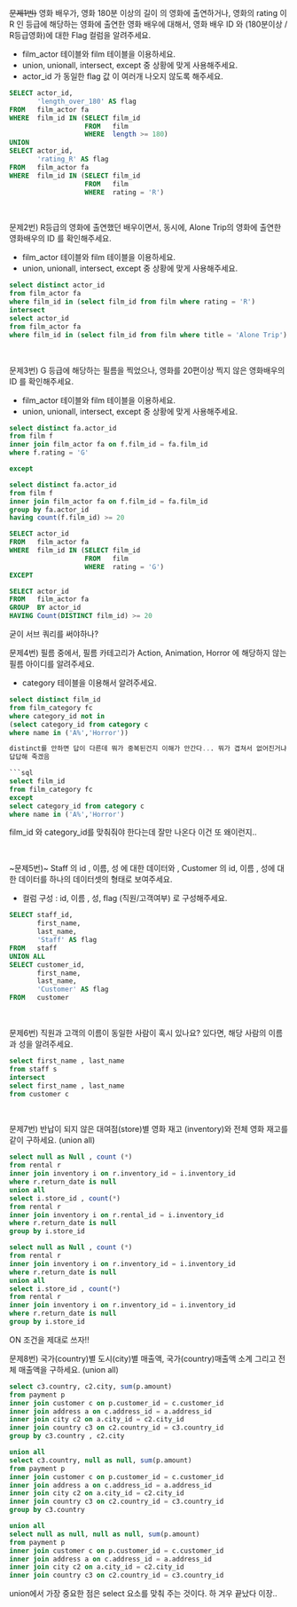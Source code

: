 ~~문제1번)~~ 영화 배우가,  영화 180분 이상의 길이 의 영화에 출연하거나, 영화의 rating 이 R 인 등급에 해당하는 영화에 출연한  영화 배우에 대해서,  영화 배우 ID 와 (180분이상 / R등급영화)에 대한 Flag 컬럼을 알려주세요.

- film_actor 테이블와 film 테이블을 이용하세요.
- union, unionall, intersect, except 중 상황에 맞게 사용해주세요.
- actor_id 가 동일한 flag 값 이 여러개 나오지 않도록 해주세요.

```sql
SELECT actor_id,
       'length_over_180' AS flag
FROM   film_actor fa
WHERE  film_id IN (SELECT film_id
                   FROM   film
                   WHERE  length >= 180)
UNION
SELECT actor_id,
       'rating_R' AS flag
FROM   film_actor fa
WHERE  film_id IN (SELECT film_id
                   FROM   film
                   WHERE  rating = 'R')
```
</br>

문제2번) R등급의 영화에 출연했던 배우이면서, 동시에, Alone Trip의 영화에 출연한  영화배우의 ID 를 확인해주세요.

- film_actor 테이블와 film 테이블을 이용하세요.
- union, unionall, intersect, except 중 상황에 맞게 사용해주세요.


```sql
select distinct actor_id 
from film_actor fa
where film_id in (select film_id from film where rating = 'R')
intersect
select actor_id
from film_actor fa
where film_id in (select film_id from film where title = 'Alone Trip')

```
</br>

문제3번) G 등급에 해당하는 필름을 찍었으나,   영화를 20편이상 찍지 않은 영화배우의 ID 를 확인해주세요.

- film_actor 테이블와 film 테이블을 이용하세요.
- union, unionall, intersect, except 중 상황에 맞게 사용해주세요.

```sql
select distinct fa.actor_id 
from film f
inner join film_actor fa on f.film_id = fa.film_id
where f.rating = 'G'

except 

select distinct fa.actor_id 
from film f
inner join film_actor fa on f.film_id = fa.film_id
group by fa.actor_id 
having count(f.film_id) >= 20    
```

```sql
SELECT actor_id
FROM   film_actor fa
WHERE  film_id IN (SELECT film_id
                   FROM   film
                   WHERE  rating = 'G')
EXCEPT

SELECT actor_id
FROM   film_actor fa
GROUP  BY actor_id
HAVING Count(DISTINCT film_id) >= 20
```
굳이 서브 쿼리를 써야하나?
</br>


문제4번) 필름 중에서,  필름 카테고리가 Action, Animation, Horror 에 해당하지 않는 필름 아이디를 알려주세요.

- category 테이블을 이용해서 알려주세요.

```sql
select distinct film_id
from film_category fc 
where category_id not in 
(select category_id from category c
where name in ('A%','Horror'))                                                                                                                                                 ```

distinct를 안하면 답이 다른데 뭐가 중복된건지 이해가 안간다... 뭐가 겹쳐서 없어진거냐 ㅠㅠ
답답해 죽겠음

```sql
select film_id
from film_category fc
except
select category_id from category c
where name in ('A%','Horror')
```

film_id 와 category_id를 맞춰줘야 한다는데 잘만 나온다 이건 또 왜이런지..

</br>

~문제5번)~ Staff  의  id , 이름, 성 에 대한 데이터와 , Customer 의 id, 이름 , 성에 대한 데이터를  하나의  데이터셋의 형태로 보여주세요.

- 컬럼 구성 : id, 이름 , 성, flag (직원/고객여부) 로 구성해주세요.


```sql
SELECT staff_id,
       first_name,
       last_name,
       'Staff' AS flag
FROM   staff
UNION ALL
SELECT customer_id,
       first_name,
       last_name,
       'Customer' AS flag
FROM   customer
```


</br>

문제6번) 직원과  고객의 이름이 동일한 사람이 혹시 있나요? 있다면, 해당 사람의 이름과 성을 알려주세요.
```sql
select first_name , last_name 
from staff s 
intersect
select first_name , last_name 
from customer c


```
</br>

문제7번) 반납이 되지 않은 대여점(store)별 영화 재고 (inventory)와 전체 영화 재고를 같이 구하세요. (union all)

```sql
select null as Null , count (*)
from rental r
inner join inventory i on r.inventory_id = i.inventory_id 
where r.return_date is null
union all 
select i.store_id , count(*)
from rental r
inner join inventory i on r.rental_id = i.inventory_id 
where r.return_date is null
group by i.store_id 
```
```sql
select null as Null , count (*)
from rental r
inner join inventory i on r.inventory_id = i.inventory_id 
where r.return_date is null
union all 
select i.store_id , count(*)
from rental r
inner join inventory i on r.inventory_id = i.inventory_id 
where r.return_date is null
group by i.store_id 
```
ON 조건을 제대로 쓰자!!
</br>

문제8번) 국가(country)별 도시(city)별 매출액, 국가(country)매출액 소계 그리고 전체 매출액을 구하세요. (union all)


```sql
select c3.country, c2.city, sum(p.amount)
from payment p
inner join customer c on p.customer_id = c.customer_id
inner join address a on c.address_id = a.address_id
inner join city c2 on a.city_id = c2.city_id
inner join country c3 on c2.country_id = c3.country_id
group by c3.country , c2.city

union all 
select c3.country, null as null, sum(p.amount)
from payment p
inner join customer c on p.customer_id = c.customer_id
inner join address a on c.address_id = a.address_id
inner join city c2 on a.city_id = c2.city_id
inner join country c3 on c2.country_id = c3.country_id
group by c3.country

union all
select null as null, null as null, sum(p.amount)
from payment p
inner join customer c on p.customer_id = c.customer_id
inner join address a on c.address_id = a.address_id
inner join city c2 on a.city_id = c2.city_id
inner join country c3 on c2.country_id = c3.country_id
```
union에서 가장 중요한 점은 select 요소를 맞춰 주는 것이다.
하 겨우 끝났다 이장..
</br>
